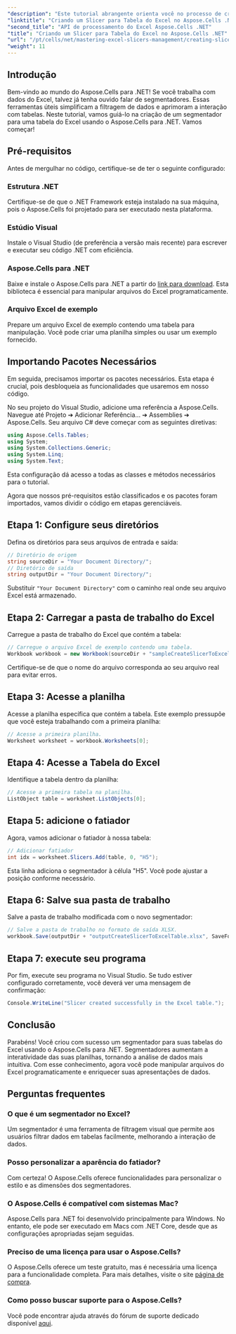 ```yaml
---
"description": "Este tutorial abrangente orienta você no processo de criação de segmentações para tabelas do Excel usando o Aspose.Cells para .NET. Aprenda a configurar seu ambiente, carregar uma pasta de trabalho do Excel e adicionar segmentações interativas para aprimorar seus recursos de análise de dados."
"linktitle": "Criando um Slicer para Tabela do Excel no Aspose.Cells .NET"
"second_title": "API de processamento do Excel Aspose.Cells .NET"
"title": "Criando um Slicer para Tabela do Excel no Aspose.Cells .NET"
"url": "/pt/cells/net/mastering-excel-slicers-management/creating-slicer-for-excel-table/"
"weight": 11
---
```


## Introdução

Bem-vindo ao mundo do Aspose.Cells para .NET! Se você trabalha com dados do Excel, talvez já tenha ouvido falar de segmentadores. Essas ferramentas úteis simplificam a filtragem de dados e aprimoram a interação com tabelas. Neste tutorial, vamos guiá-lo na criação de um segmentador para uma tabela do Excel usando o Aspose.Cells para .NET. Vamos começar!

## Pré-requisitos

Antes de mergulhar no código, certifique-se de ter o seguinte configurado:

### Estrutura .NET
Certifique-se de que o .NET Framework esteja instalado na sua máquina, pois o Aspose.Cells foi projetado para ser executado nesta plataforma.

### Estúdio Visual
Instale o Visual Studio (de preferência a versão mais recente) para escrever e executar seu código .NET com eficiência.

### Aspose.Cells para .NET
Baixe e instale o Aspose.Cells para .NET a partir do [link para download](https://releases.aspose.com/cells/net/). Esta biblioteca é essencial para manipular arquivos do Excel programaticamente.

### Arquivo Excel de exemplo
Prepare um arquivo Excel de exemplo contendo uma tabela para manipulação. Você pode criar uma planilha simples ou usar um exemplo fornecido.

## Importando Pacotes Necessários

Em seguida, precisamos importar os pacotes necessários. Esta etapa é crucial, pois desbloqueia as funcionalidades que usaremos em nosso código.

No seu projeto do Visual Studio, adicione uma referência a Aspose.Cells. Navegue até Projeto ➔ Adicionar Referência... ➔ Assemblies ➔ Aspose.Cells. Seu arquivo C# deve começar com as seguintes diretivas:

```csharp
using Aspose.Cells.Tables;
using System;
using System.Collections.Generic;
using System.Linq;
using System.Text;
```

Esta configuração dá acesso a todas as classes e métodos necessários para o tutorial.

Agora que nossos pré-requisitos estão classificados e os pacotes foram importados, vamos dividir o código em etapas gerenciáveis.

## Etapa 1: Configure seus diretórios

Defina os diretórios para seus arquivos de entrada e saída:

```csharp
// Diretório de origem
string sourceDir = "Your Document Directory/";
// Diretório de saída
string outputDir = "Your Document Directory/";
```

Substituir `"Your Document Directory"` com o caminho real onde seu arquivo Excel está armazenado.

## Etapa 2: Carregar a pasta de trabalho do Excel

Carregue a pasta de trabalho do Excel que contém a tabela:

```csharp
// Carregue o arquivo Excel de exemplo contendo uma tabela.
Workbook workbook = new Workbook(sourceDir + "sampleCreateSlicerToExcelTable.xlsx");
```

Certifique-se de que o nome do arquivo corresponda ao seu arquivo real para evitar erros.

## Etapa 3: Acesse a planilha

Acesse a planilha específica que contém a tabela. Este exemplo pressupõe que você esteja trabalhando com a primeira planilha:

```csharp
// Acesse a primeira planilha.
Worksheet worksheet = workbook.Worksheets[0];
```

## Etapa 4: Acesse a Tabela do Excel

Identifique a tabela dentro da planilha:

```csharp
// Acesse a primeira tabela na planilha.
ListObject table = worksheet.ListObjects[0];
```

## Etapa 5: adicione o fatiador

Agora, vamos adicionar o fatiador à nossa tabela:

```csharp
// Adicionar fatiador
int idx = worksheet.Slicers.Add(table, 0, "H5");
```

Esta linha adiciona o segmentador à célula "H5". Você pode ajustar a posição conforme necessário.

## Etapa 6: Salve sua pasta de trabalho

Salve a pasta de trabalho modificada com o novo segmentador:

```csharp
// Salve a pasta de trabalho no formato de saída XLSX.
workbook.Save(outputDir + "outputCreateSlicerToExcelTable.xlsx", SaveFormat.Xlsx);
```

## Etapa 7: execute seu programa

Por fim, execute seu programa no Visual Studio. Se tudo estiver configurado corretamente, você deverá ver uma mensagem de confirmação:

```csharp
Console.WriteLine("Slicer created successfully in the Excel table.");
```

## Conclusão

Parabéns! Você criou com sucesso um segmentador para suas tabelas do Excel usando o Aspose.Cells para .NET. Segmentadores aumentam a interatividade das suas planilhas, tornando a análise de dados mais intuitiva. Com esse conhecimento, agora você pode manipular arquivos do Excel programaticamente e enriquecer suas apresentações de dados.

## Perguntas frequentes

### O que é um segmentador no Excel?
Um segmentador é uma ferramenta de filtragem visual que permite aos usuários filtrar dados em tabelas facilmente, melhorando a interação de dados.

### Posso personalizar a aparência do fatiador?
Com certeza! O Aspose.Cells oferece funcionalidades para personalizar o estilo e as dimensões dos segmentadores.

### O Aspose.Cells é compatível com sistemas Mac?
Aspose.Cells para .NET foi desenvolvido principalmente para Windows. No entanto, ele pode ser executado em Macs com .NET Core, desde que as configurações apropriadas sejam seguidas.

### Preciso de uma licença para usar o Aspose.Cells?
O Aspose.Cells oferece um teste gratuito, mas é necessária uma licença para a funcionalidade completa. Para mais detalhes, visite o site [página de compra](https://purchase.aspose.com/buy).

### Como posso buscar suporte para o Aspose.Cells?
Você pode encontrar ajuda através do fórum de suporte dedicado disponível [aqui](https://forum.aspose.com/c/cells/9).